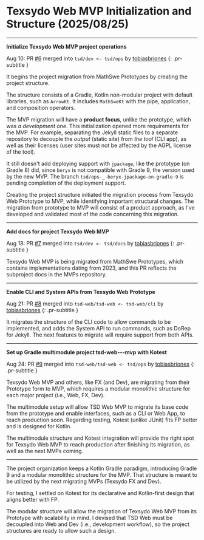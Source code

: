 <!-- Copyright (c) 2025 Tobias Briones. All rights reserved. -->
<!-- SPDX-License-Identifier: CC-BY-4.0 -->
<!-- This file is part of https://github.com/tobiasbriones/blog -->

# Texsydo Web MVP Initialization and Structure (2025/08/25)

---

**Initialize Texsydo Web MVP project operations**

Aug 10: PR [#6](https://github.com/texsydo/texsydo---mvp/pull/6) merged into
`tsd/dev <- tsd/ops` by [tobiasbriones](https://github.com/tobiasbriones)
{: .pr-subtitle }

It begins the project migration from MathSwe Prototypes by creating the project
structure.

The structure consists of a Gradle, Kotlin non-modular project with default
libraries, such as `ArrowKt`. It includes `MathSweKt` with the pipe,
application, and composition operators.

The MVP migration will have a **product focus**, unlike the prototype, which was
*a development one*. This initialization opened more requirements for the MVP.
For example, separating the Jekyll static files to a separate repository to
decouple the *output* (static site) from *the tool* (CLI app), as well as their
licenses (user sites must not be affected by the AGPL license of the tool).

It still doesn't add deploying support with `jpackage`, like the prototype (on
Gradle 8) did, since `beryx` is not compatible with Gradle 9, the version used
by the new MVP. The branch `tsd/ops-_-beryx-jpackage-on-gradle-9` is pending
completion of the deployment support.

Creating the project structure initiated the migration process from Texsydo Web
Prototype to MVP, while identifying important structural changes. The migration
from prototype to MVP will consist of a product approach, as I've developed and
validated most of the code concerning this migration.

---

**Add docs for project Texsydo Web MVP**

Aug 18: PR [#7](https://github.com/texsydo/texsydo---mvp/pull/7) merged into
`tsd/dev <- tsd/docs` by [tobiasbriones](https://github.com/tobiasbriones)
{: .pr-subtitle }

Texsydo Web MVP is being migrated from MathSwe Prototypes, which contains
implementations dating from 2023, and this PR reflects the subproject docs in
the MVPs repository.

---

**Enable CLI and System APIs from Texsydo Web Prototype**

Aug 21: PR [#8](https://github.com/texsydo/texsydo---mvp/pull/8) merged into
`tsd-web/tsd-web <- tsd-web/cli`
by [tobiasbriones](https://github.com/tobiasbriones)
{: .pr-subtitle }

It migrates the structure of the CLI code to allow commands to be implemented,
and adds the System API to run commands, such as DoRep for Jekyll. The next
features to migrate will require support from both APIs.

---

**Set up Gradle multimodule project tsd-web---mvp with Kotest**

Aug 24: PR [#9](https://github.com/texsydo/texsydo---mvp/pull/9) merged into
`tsd-web/tsd-web <- tsd/ops`
by [tobiasbriones](https://github.com/tobiasbriones)
{: .pr-subtitle }

Texsydo Web MVP and others, like FX (and Dev), are migrating from their
Prototype form to MVP, which requires a modular monolithic structure for each
major project (i.e., Web, FX, Dev).

The multimodule setup will allow TSD Web MVP to migrate its base code from the
prototype and enable interfaces, such as a CLI or Web App, to reach production
soon. Regarding testing, Kotest (unlike JUnit) fits FP better and is designed
for Kotlin.

The multimodule structure and Kotest integration will provide the right spot for
Texsydo Web MVP to reach production after finishing its migration, as well as
the next MVPs coming.

---

The project organization keeps a Kotlin Gradle paradigm, introducing Gradle 9
and a modular monolithic structure for the MVP. That structure is meant to be
utilized by the next migrating MVPs (Texsydo FX and Dev).

For testing, I settled on Kotest for its declarative and Kotlin-first design
that aligns better with FP.

The modular structure will allow the migration of Texsydo Web MVP from its
Prototype with scalability in mind. I devised that TSD Web must be decoupled
into Web and Dev (i.e., development workflow), so the project structures are
ready to allow such a design.
